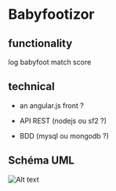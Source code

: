 # Babyfootizor

## functionality

log babyfoot match score

## technical

* an angular.js front ?

* API REST (nodejs ou sf2 ?)

* BDD (mysql ou mongodb ?)

## Schéma UML

![Alt text](https://cacoo.com/diagrams/NejRXV4pjHOYvXWV-FBAB5.png)
